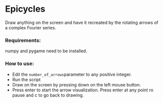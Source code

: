# Epicycles
Draw anything on the screen and have it recreated by the rotating arrows of a complex Fourier series.

### Requirements:
numpy and pygame need to be installed.

### How to use:
- Edit the `number_of_arrows`parameter to any positive integer.
- Run the script
- Draw on the screen by pressing down on the left mouse button.
- Press enter to start the arrow visualization. Press enter at any point ro pause and c to go back to drawing.
